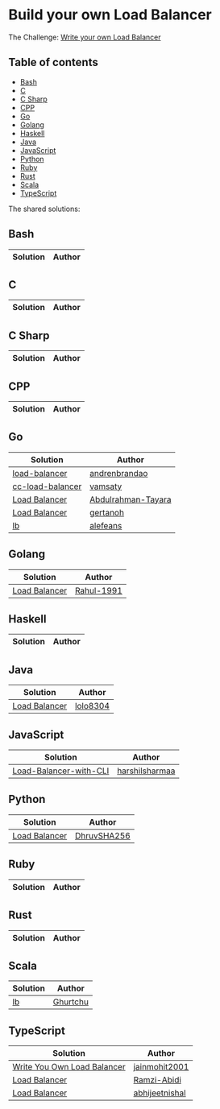 # Build your own Load Balancer

The Challenge: [Write your own Load Balancer](https://codingchallenges.fyi/challenges/challenge-load-balancer)

## Table of contents
* [Bash](#bash)
* [C](#c)
* [C Sharp](#c-sharp)
* [CPP](#cpp)
* [Go](#go)
* [Golang](#golang)
* [Haskell](#haskell)
* [Java](#java)
* [JavaScript](#javascript)
* [Python](#python)
* [Ruby](#ruby)
* [Rust](#rust)
* [Scala](#scala)
* [TypeScript](#typescript)

The shared solutions:

## Bash
| Solution | Author |
|----------|--------|

## C
| Solution | Author |
|----------|--------|


## C Sharp
| Solution | Author |
|----------|--------|

## CPP
| Solution | Author |
|----------|--------|

## Go
| Solution | Author |
|----------|--------|
| [load-balancer](https://github.com/andrenbrandao/load-balancer) | [andrenbrandao](https://github.com/andrenbrandao) |
| [cc-load-balancer](https://github.com/vamsaty/cc-load-balancer) | [vamsaty](https://github.com/vamsaty) |
| [Load Balancer](https://github.com/Abdulrahman-Tayara/go-lb) | [Abdulrahman-Tayara](https://github.com/Abdulrahman-Tayara) |
| [Load Balancer](https://github.com/gertanoh/loadbalancer) | [gertanoh](https://github.com/gertanoh) |
| [lb](https://github.com/alefeans/lb) | [alefeans](https://github.com/alefeans) |

## Golang
| Solution | Author |
|----------|--------|
| [Load Balancer](https://github.com/Rahul-1991/balanceroo) | [Rahul-1991](https://github.com/Rahul-1991) |

## Haskell
| Solution | Author |
|----------|--------|

## Java
| Solution | Author |
|----------|--------|
| [Load Balancer](https://github.com/lolo8304/coding-challenge/tree/main/no-5) | [lolo8304](https://github.com/lolo8304) |

## JavaScript
| Solution | Author |
|----------|--------|
| [Load-Balancer-with-CLI](https://github.com/harshilsharmaa/Load-Balancer) | [harshilsharmaa](https://github.com/harshilsharmaa) |

## Python
| Solution | Author |
|----------|--------|
| [Load Balancer](https://github.com/dhruvSHA256/load-balancer) | [DhruvSHA256](https://github.com/dhruvSHA256) |

## Ruby
| Solution | Author |
|----------|--------|

## Rust
| Solution | Author |
|----------|--------|


## Scala
| Solution | Author |
|----------|--------|
| [lb](https://github.com/Ghurtchu/lb) | [Ghurtchu](https://github.com/Ghurtchu) |

## TypeScript
| Solution | Author |
|----------|--------|
| [Write You Own Load Balancer](https://github.com/jainmohit2001/coding-challenges/blob/master/src/5) | [jainmohit2001](https://github.com/jainmohit2001) |
| [Load Balancer](https://github.com/Ramzi-Abidi/Load-balancer) | [Ramzi-Abidi](https://github.com/Ramzi-Abidi) |
| [Load Balancer](https://github.com/abhijeetnishal/Build-Your-Own-X/tree/master/load-balancer) | [abhijeetnishal](https://github.com/abhijeetnishal) |